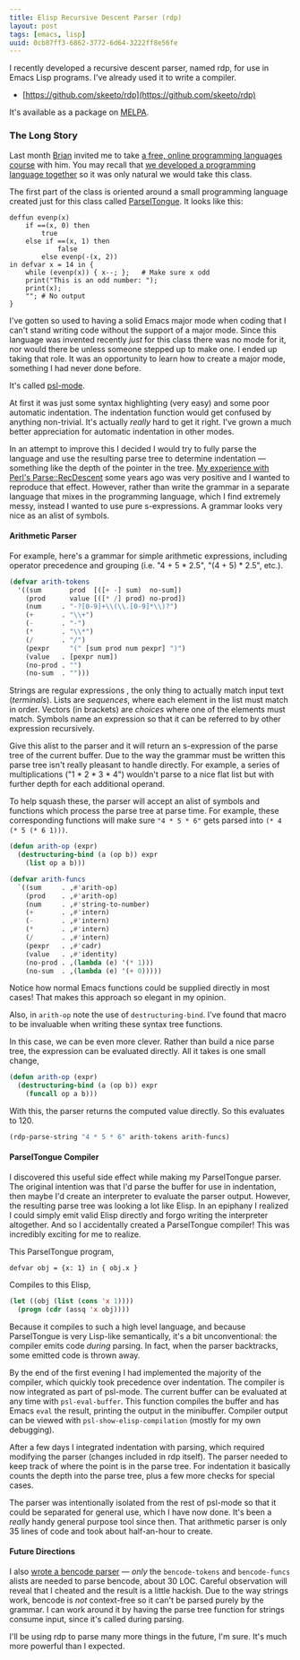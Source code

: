 ```yaml
---
title: Elisp Recursive Descent Parser (rdp)
layout: post
tags: [emacs, lisp]
uuid: 0cb87ff3-6862-3772-6d64-3222ff8e56fe
---
```


I recently developed a recursive descent parser, named rdp, for use in
Emacs Lisp programs. I've already used it to write a compiler.

 * [https://github.com/skeeto/rdp](https://github.com/skeeto/rdp)

It's available as a package on [MELPA](http://melpa.milkbox.net/).

### The Long Story

Last month [Brian](http://www.50ply.com/) invited me to take
[a free, online programming languages course][cs173] with him. You
may recall that [we developed a programming language
together](/blog/2011/01/11/) so it was only natural we would take
this class.

[cs173]: (http://www.cs.brown.edu/courses/cs173/2012/)

The first part of the class is oriented around a small programming
language created just for this class called [ParselTongue][spec].  It
looks like this:

    deffun evenp(x)
        if ==(x, 0) then
            true
        else if ==(x, 1) then
                false
            else evenp(-(x, 2))
    in defvar x = 14 in {
        while (evenp(x)) { x--; };   # Make sure x odd
        print("This is an odd number: ");
        print(x);
        ""; # No output
    }

[spec]: http://www.cs.brown.edu/courses/cs173/2012/Assignments/ParselTest/

I've gotten so used to having a solid Emacs major mode when coding
that I can't stand writing code without the support of a major
mode. Since this language was invented recently *just* for this class
there was no mode for it, nor would there be unless someone stepped up
to make one. I ended up taking that role. It was an opportunity to
learn how to create a major mode, something I had never done before.

It's called [psl-mode](https://github.com/skeeto/psl-mode).

At first it was just some syntax highlighting (very easy) and some
poor automatic indentation. The indentation function would get
confused by anything non-trivial. It's actually *really* hard to get
it right. I've grown a much better appreciation for automatic
indentation in other modes.

In an attempt to improve this I decided I would try to fully parse the
language and use the resulting parse tree to determine indentation —
something like the depth of the pointer in the
tree. [My experience with Perl's Parse::RecDescent](/blog/2009/01/04/)
some years ago was very positive and I wanted to reproduce that
effect. However, rather than write the grammar in a separate language
that mixes in the programming language, which I find extremely messy,
instead I wanted to use pure s-expressions. A grammar looks very nice
as an alist of symbols.

#### Arithmetic Parser

For example, here's a grammar for simple arithmetic expressions,
including operator precedence and grouping (i.e. "4 + 5 * 2.5",
"(4 + 5) * 2.5", etc.).

~~~cl
(defvar arith-tokens
  '((sum       prod  [([+ -] sum)  no-sum])
    (prod      value [([* /] prod) no-prod])
    (num     . "-?[0-9]+\\(\\.[0-9]*\\)?")
    (+       . "\\+")
    (-       . "-")
    (*       . "\\*")
    (/       . "/")
    (pexpr     "(" [sum prod num pexpr] ")")
    (value   . [pexpr num])
    (no-prod . "")
    (no-sum  . "")))
~~~

Strings are regular expressions , the only thing to actually match
input text (*terminals*). Lists are *sequences*, where each element in
the list must match in order. Vectors (in brackets) are *choices*
where one of the elements must match. Symbols name an expression so
that it can be referred to by other expression recursively.

Give this alist to the parser and it will return an s-expression of
the parse tree of the current buffer. Due to the way the grammar must
be written this parse tree isn't really pleasant to handle
directly. For example, a series of multiplications ("1 * 2 * 3 * 4")
wouldn't parse to a nice flat list but with further depth for each
additional operand.

To help squash these, the parser will accept an alist of symbols and
functions which process the parse tree at parse time. For example,
these corresponding functions will make sure `"4 * 5 * 6"` gets parsed
into `(* 4 (* 5 (* 6 1)))`.

~~~cl
(defun arith-op (expr)
  (destructuring-bind (a (op b)) expr
    (list op a b)))

(defvar arith-funcs
  `((sum     . ,#'arith-op)
    (prod    . ,#'arith-op)
    (num     . ,#'string-to-number)
    (+       . ,#'intern)
    (-       . ,#'intern)
    (*       . ,#'intern)
    (/       . ,#'intern)
    (pexpr   . ,#'cadr)
    (value   . ,#'identity)
    (no-prod . ,(lambda (e) '(* 1)))
    (no-sum  . ,(lambda (e) '(+ 0)))))
~~~

Notice how normal Emacs functions could be supplied directly in most
cases! That makes this approach so elegant in my opinion.

Also, in `arith-op` note the use of `destructuring-bind`. I've found
that macro to be invaluable when writing these syntax tree functions.

In this case, we can be even more clever. Rather than build a nice
parse tree, the expression can be evaluated directly. All it takes is
one small change,

~~~cl
(defun arith-op (expr)
  (destructuring-bind (a (op b)) expr
    (funcall op a b)))
~~~

With this, the parser returns the computed value directly. So this
evaluates to 120.

~~~cl
(rdp-parse-string "4 * 5 * 6" arith-tokens arith-funcs)
~~~

#### ParselTongue Compiler

I discovered this useful side effect while making my ParselTongue
parser. The original intention was that I'd parse the buffer for use
in indentation, then maybe I'd create an interpreter to evaluate the
parser output. However, the resulting parse tree was looking a lot
like Elisp. In an epiphany I realized I could simply emit valid Elisp
directly and forgo writing the interpreter altogether. And so I
accidentally created a ParselTongue compiler! This was incredibly
exciting for me to realize.

This ParselTongue program,

    defvar obj = {x: 1} in { obj.x }

Compiles to this Elisp,

~~~cl
(let ((obj (list (cons 'x 1))))
  (progn (cdr (assq 'x obj))))
~~~

Because it compiles to such a high level language, and because
ParselTongue is very Lisp-like semantically, it's a bit
unconventional: the compiler emits code *during* parsing. In fact,
when the parser backtracks, some emitted code is thrown away.

By the end of the first evening I had implemented the majority of the
compiler, which quickly took precedence over indentation. The compiler
is now integrated as part of psl-mode. The current buffer can be
evaluated at any time with `psl-eval-buffer`. This function compiles
the buffer and has Emacs `eval` the result, printing the output in the
minibuffer. Compiler output can be viewed with
`psl-show-elisp-compilation` (mostly for my own debugging).

After a few days I integrated indentation with parsing, which required
modifying the parser (changes included in rdp itself). The parser
needed to keep track of where the point is in the parse tree. For
indentation it basically counts the depth into the parse tree, plus a
few more checks for special cases.

The parser was intentionally isolated from the rest of psl-mode so
that it could be separated for general use, which I have now
done. It's been a *really* handy general purpose tool since then. That
arithmetic parser is only 35 lines of code and took about half-an-hour
to create.

#### Future Directions

I also [wrote a bencode parser][bencode.el] — *only* the
`bencode-tokens` and `bencode-funcs` alists are needed to parse
bencode, about 30 LOC. Careful observation will reveal that I cheated
and the result is a little hackish. Due to the way strings work,
bencode is *not* context-free so it can't be parsed purely by the
grammar. I can work around it by having the parse tree function for
strings consume input, since it's called during parsing.

[bencode.el]: (https://github.com/skeeto/emacs-torrent/blob/master/bencode.el)

I'll be using rdp to parse many more things in the future, I'm
sure. It's much more powerful than I expected.
